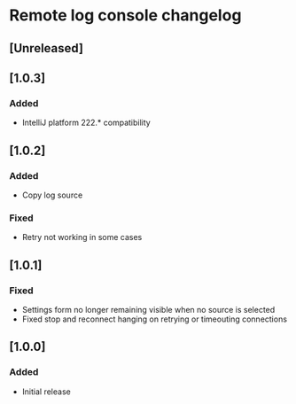 <!-- Keep a Changelog guide -> https://keepachangelog.com -->

# Remote log console changelog

## [Unreleased]

## [1.0.3]
### Added
- IntelliJ platform 222.* compatibility

## [1.0.2]
### Added
- Copy log source
### Fixed
- Retry not working in some cases

## [1.0.1]
### Fixed
- Settings form no longer remaining visible when no source is selected
- Fixed stop and reconnect hanging on retrying or timeouting connections

## [1.0.0]
### Added
- Initial release
